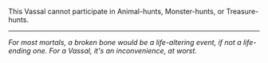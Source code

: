 This Vassal cannot participate in Animal-hunts, Monster-hunts, or Treasure-hunts.

---

_For most mortals, a broken bone would be a life-altering event, if not a life-ending one. For a Vassal, it's an inconvenience, at worst._
